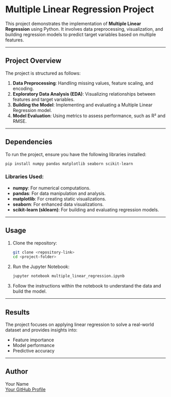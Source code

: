 # Multiple Linear Regression Project

This project demonstrates the implementation of **Multiple Linear Regression** using Python. It involves data preprocessing, visualization, and building regression models to predict target variables based on multiple features.

---

## Project Overview

The project is structured as follows:
1. **Data Preprocessing**: Handling missing values, feature scaling, and encoding.
2. **Exploratory Data Analysis (EDA)**: Visualizing relationships between features and target variables.
3. **Building the Model**: Implementing and evaluating a Multiple Linear Regression model.
4. **Model Evaluation**: Using metrics to assess performance, such as R² and RMSE.

---

## Dependencies

To run the project, ensure you have the following libraries installed:

```bash
pip install numpy pandas matplotlib seaborn scikit-learn
```

### Libraries Used:
- **numpy**: For numerical computations.
- **pandas**: For data manipulation and analysis.
- **matplotlib**: For creating static visualizations.
- **seaborn**: For enhanced data visualizations.
- **scikit-learn (sklearn)**: For building and evaluating regression models.

---

## Usage

1. Clone the repository:
   ```bash
   git clone <repository-link>
   cd <project-folder>
   ```

2. Run the Jupyter Notebook:
   ```bash
   jupyter notebook multiple_linear_regression.ipynb
   ```

3. Follow the instructions within the notebook to understand the data and build the model.

---

## Results

The project focuses on applying linear regression to solve a real-world dataset and provides insights into:
- Feature importance
- Model performance
- Predictive accuracy

---

## Author

Your Name  
[Your GitHub Profile](https://github.com/yourusername)  
